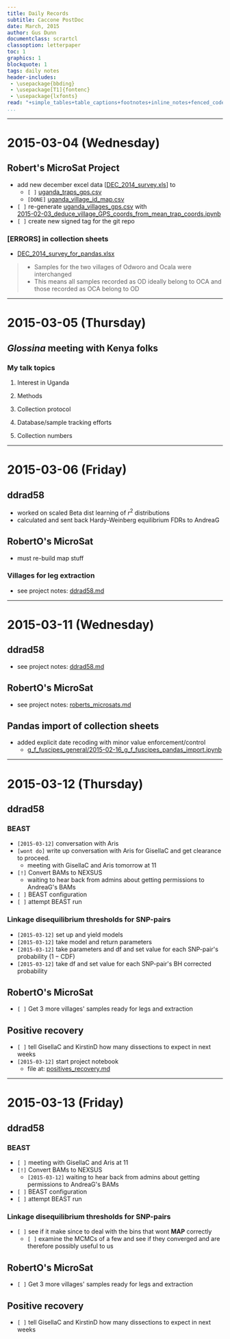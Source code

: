 ```yaml
---
title: Daily Records
subtitle: Caccone PostDoc
date: March, 2015
author: Gus Dunn
documentclass: scrartcl
classoption: letterpaper
toc: 1
graphics: 1
blockquote: 1
tags: daily notes
header-includes: 
 - \usepackage{bbding}
 - \usepackage[T1]{fontenc}
 - \usepackage{lxfonts}
read: "+simple_tables+table_captions+footnotes+inline_notes+fenced_code_blocks+fenced_code_attributes+fancy_lists+definition_lists+superscript+subscript+tex_math_dollars"
...
```





------------------------------------------

# 2015-03-04 (Wednesday) #


## Robert's MicroSat Project ##

- add new december excel data [[DEC_2014_survey.xls](file:///home/gus/Dropbox/uganda_data/2014_Dec_new/DEC_2014_survey.xls)] to 
    - `[ ]` [uganda_traps_gps.csv](file:///home/gus/Dropbox/uganda_data/data_repos/field_data/locations/gps/traps/uganda_traps_gps.csv)
    - `[DONE]` [uganda_village_id_map.csv](file:///home/gus/Dropbox/uganda_data/data_repos/field_data/locations/names/uganda_village_id_map.csv)
- `[ ]` re-generate [uganda_villages_gps.csv](file:///home/gus/Dropbox/uganda_data/data_repos/field_data/locations/gps/villages/uganda_villages_gps.csv) with   
[2015-02-03_deduce_village_GPS_coords_from_mean_trap_coords.ipynb](file:///home/gus/Dropbox/repos/git/ipy_notebooks/YALE/maps_stuff/2015-02-03_deduce_village_GPS_coords_from_mean_trap_coords.ipynb)
- `[ ]` create new signed tag for the git repo

### __[ERRORS]__ in collection sheets ###

- [DEC_2014_survey_for_pandas.xlsx](file:///home/gus/Dropbox/uganda_data/2014_Dec_new/DEC_2014_survey_for_pandas.xlsx)

> - Samples for the two villages of Odworo and Ocala were interchanged
> - This means all samples recorded as OD ideally belong to OCA and those recorded as OCA belong to OD



------------------------------------------


# 2015-03-05 (Thursday) #

## _Glossina_ meeting with Kenya folks ##

### My talk topics ###

1. Interest in Uganda

1. Methods
1. Collection protocol
1. Database/sample tracking efforts
1. Collection numbers



------------------------------------------


# 2015-03-06 (Friday) #

## ddrad58 ##

- worked on scaled Beta dist learning of $r^2$ distributions
- calculated and sent back Hardy-Weinberg equilibrium FDRs to AndreaG

## RobertO's MicroSat ##

- must re-build map stuff

### Villages for leg extraction ###

- see project notes: [ddrad58.md](file:///home/gus/Dropbox/repos/git/markdown-docs/notes/projects/ddrad58/ddrad58.md)


------------------------------------------


# 2015-03-11 (Wednesday) #

## ddrad58 ##

- see project notes: [ddrad58.md](file:///home/gus/Dropbox/repos/git/markdown-docs/notes/projects/ddrad58/ddrad58.md)

## RobertO's MicroSat  ##

- see project notes: [roberts_microsats.md](file:///home/gus/Dropbox/repos/git/markdown-docs/notes/projects/roberts_microsats/roberts_microsats.md)


## Pandas import of collection sheets ##

- added explicit date recoding with minor value enforcement/control
    - [g_f_fuscipes_general/2015-02-16_g_f_fuscipes_pandas_import.ipynb](file:///home/gus/Dropbox/repos/git/ipy_notebooks/YALE/g_f_fuscipes_general/2015-02-16_g_f_fuscipes_pandas_import.ipynb)




------------------------------------------

# 2015-03-12 (Thursday) #
## ddrad58 ##
### BEAST ###
    
- `[2015-03-12]` conversation with Aris
- `[wont do]` write up conversation with Aris for GisellaC and get clearance to proceed.
    - meeting with GisellaC and Aris tomorrow at 11
- `[!]` Convert BAMs to NEXSUS
    - waiting to hear back from admins about getting permissions to AndreaG's BAMs
- `[ ]` BEAST configuration
- `[ ]` attempt BEAST run

### Linkage disequilibrium thresholds for SNP-pairs ###

- `[2015-03-12]` set up and yield models
- `[2015-03-12]` take model and return parameters
- `[2015-03-12]` take parameters and df and set value for each SNP-pair's probability ($1-\mathrm{CDF}$)
- `[2015-03-12]` take df and set value for each SNP-pair's BH corrected probability



## RobertO's MicroSat ##

- `[ ]` Get 3 more villages' samples ready for legs and extraction



## Positive recovery ##

- `[ ]` tell GisellaC and KirstinD how many dissections to expect in next weeks
- `[2015-03-12]` start project notebook
    - file at: [positives_recovery.md](file:///home/gus/Dropbox/repos/git/markdown-docs/notes/projects/positives_recovery/positives_recovery.md)



------------------------------------------

# 2015-03-13 (Friday) #

## ddrad58 ##
### BEAST ###

- `[ ]` meeting with GisellaC and Aris at 11
- `[!]` Convert BAMs to NEXSUS
    - `[2015-03-12]` waiting to hear back from admins about getting permissions to AndreaG's BAMs
- `[ ]` BEAST configuration
- `[ ]` attempt BEAST run

### Linkage disequilibrium thresholds for SNP-pairs ###

- `[ ]` see if it make since to deal with the bins that wont __MAP__ correctly
    - `[ ]` examine the MCMCs of a few and see if they converged and are therefore possibly useful to us

## RobertO's MicroSat ##

- `[ ]` Get 3 more villages' samples ready for legs and extraction

## Positive recovery ##

- `[ ]` tell GisellaC and KirstinD how many dissections to expect in next weeks






